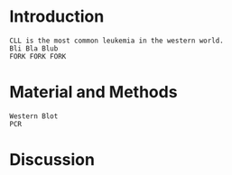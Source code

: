 # Introduction
	CLL is the most common leukemia in the western world.
	Bli Bla Blub
	FORK FORK FORK
# Material and Methods
	Western Blot
	PCR
# Discussion
